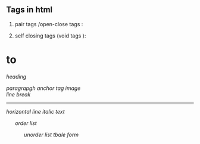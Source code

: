 Tags in html
-----------
1) pair tags /open-close tags : <p></p>
2) self closing tags (void tags ):<br>

<h1>to<h6>  heading 
<p>  paragrapgh
<a> anchor tag
<img>image
<br> line break
<hr>horizontal line
<em> italic text 
<ol> order list 
<ul> unorder list 
<table>tbale 
<form>form 

